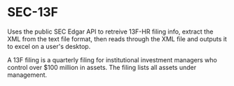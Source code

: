 # SEC-13F
Uses the public SEC Edgar API to retreive 13F-HR filing info, extract the XML from the text file format, then reads through the XML file and outputs it to excel on a user's desktop.

A 13F filing is a quarterly filing for institutional investment managers who control over $100 million in assets. The filing lists all assets under management. 
